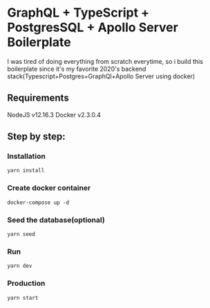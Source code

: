 # GraphQL + TypeScript + PostgresSQL + Apollo Server Boilerplate
I was tired of doing everything from scratch everytime, so i build this boilerplate since it's my favorite 2020's backend stack(Typescript+Postgres+GraphQl+Apollo Server using docker)

## Requirements
NodeJS v12.16.3
Docker v2.3.0.4

## Step by step:
### Installation 
`yarn install`
### Create docker container 
`docker-compose up -d`
### Seed the database(optional)
`yarn seed`
### Run
`yarn dev`
### Production
`yarn start`

